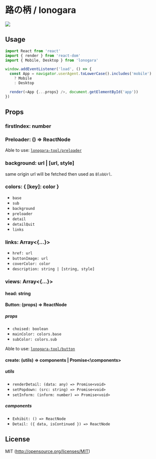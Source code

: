 # 路の柄 / lonogara

![](https://github.com/kthjm/ikc-lonogara/blob/master/src/single/rogo/opengraph.white.svg)

<!-- [![Build Status]()]()
[![Coverage Status]()]()

## ?catchphrase?

* **Local figures gathered**

* **ローカルの形があつまった**

* **view the local.** -->

<!-- ## Installation
```shell
yarn
``` -->

## Usage

```js
import React from 'react'
import { render } from 'react-dom'
import { Mobile, Desktop } from 'lonogara'

window.addEventListener('load', () => {
  const App = navigator.userAgent.toLowerCase().includes('mobile')
    ? Mobile
    : Desktop

  render(<App {...props} />, document.getElementById('app'))
})
```

## Props

### firstIndex: number

### Preloader: () => ReactNode

Able to use: [`lonogara-tool/preloader`](https://github.com/kthjm/lonogara-tool/tree/master/preloader)

### background: url | [url, style]

same origin url will be fetched then used as `BlobUrl`.

### colors: { [key]: color }

* `base`
* `sub`
* `background`
* `preloader`
* `detail`
* `detailQuit`
* `links`

### links: Array<{...}>

* `href: url`
* `buttonImage: url`
* `coverColor: color`
* `description: string | [string, style]`

### views: Array<{...}>

#### head: string

#### Button: (props) => ReactNode

##### props

* `choised: boolean`
* `mainColor: colors.base`
* `subColor: colors.sub`

Able to use: [`lonogara-tool/button`](https://github.com/kthjm/lonogara-tool/tree/master/button)

#### create: (utils) => components | Promise<\components>

##### utils

* `renderDetail: (data: any) => Promise<void>`
* `setPopdown: (src: string) => Promise<void>`
* `setInform: (inform: number) => Promise<void>`

##### components

* `Exhibit: () => ReactNode`
* `Detail: ({ data, isContinued }) => ReactNode`

## License

MIT (http://opensource.org/licenses/MIT)
